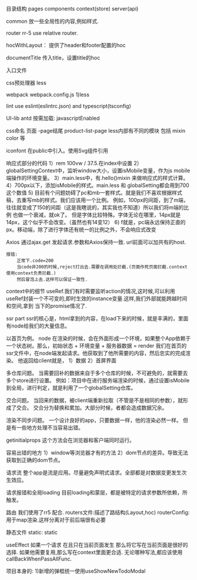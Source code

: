 目录结构
    pages
    components
    context(store)
    server(api)
    
common
    放一些全局性的内容,例如样式.

router 
    rr-5 use relative router.

hocWithLayout：
    提供了header和footer配置的hoc

documentTitle
    传入title，设置title的hoc


入口文件


css预处理器
    less

webpack
    webpack.config.js
    1)less

lint
    use eslint(eslintrc.json) and typescript(tsconfig)

UI-lib
    antd 按需加载: javascriptEnabled


css命名
    页面 -page结尾 product-list-page
    less内部有不同的模块 包括 mixin color 等

iconfont
    在public中引入。使用Svg组件引用
    
响应式部分的代码
    1）rem 100vw / 37.5.在index中设置
    2）globalSettingContext中，监听window大小，设置isMobile变量，作为js mobile端操作的环境变量。
    3）main.less中，有.hello()mixin 来做响应式的样式计算。
    4）700px以下，添加isMobile的样式。main.less 和 globalSetting都会用到700这个数值
    5) 目前有个问题妨碍了pc和mb一套样式。就是我们不喜欢根据样式稿，去重写mb的样式。我们应该用一个比例。
    例如，100px的间距，到了m端，往往就变成了150的间距（这是我瞎说的，其实我也不知道）所以我们将m端的比例
    也做一个衰减，就ok了。
    但是字体比较特殊。字体无论在哪里，14px就是14px，这个似乎不会改变。（虽然也有14变12）
    6) f就是，pc端永远保持正直的px。移动端，除了进行字体还有统一的比例之外，不会响应式改变
    
Axios
    通过ajax.get 发起请求.参数和Axios保持一致.
    url前面可以加共有的host.
    
    报错:
        正常下.code=200
        当code非200的时候,reject打出去.需要在调用处拦截.(页面作死页面拦截.context使用context负责拦截.)
        然后冒泡上去.这样可以保证一致性.
    
context中的细节
    useRef.我们有时需要监听action的情况,这时候,可以利用useRef封装一个不可变的,即时生效的instance变量.这样,我们外部就能跨越时间和空间,拿到
    当下的promise情况了.


ssr part
  ssr的核心是，html拿到的内容，在load下来的时候，就是丰满的，里面有node给我们的大量信息。

  以首页为例。
  node
  在渲染的时候，会在外面形成一个环境，如果整个App依赖于一个状态树。那么，初始状态 + 环境变量 + 服务器数据 = render
  我们在首页的ssr文件中，在node端发起请求。他获取到了他所需要的内容，然后忠实的完成渲染。
  他返回给client就是，
  1）数据
  2）首屏界面

  多仓库问题。
  当需要回补的数据来自于多个仓库的时候，不可避免的，就需要去多个store进行设置。
  例如：项目中在进行服务端渲染的时候，通过设置isMobile到全局，进行判定，就是利用了一个globalSetting仓库。

  交合问题。
  当回来的数据，被client端重新拉取（不管是不是相同的参数），就形成了交合。
  交合分为替换和累加。大部分时候，者都会造成数据冗余。

  渲染不同步问题。
  一个设计良好的app，只要数据一样，他的渲染必然一样。
  但是有一些地方处理不当容易出错。

  getinitialprops
  这个方法会在浏览器和客户端同时运行。


  容易出错的地方
  1）window等浏览器才有的方法
  2）dom节点的差异。导致无法获取到正确的dom节点。




请求流
  整个app是流是应用。尽量避免声明式请求。全部都是对数据变更发生次生效应。



请求报错和全局loading
  目前loading和蒙层，都是被特定的请求参数所依赖，所触发。
  
  
路由
    我们使用了rr5 配合.
    routers文件:描述了路结构(Layout,hoc)
    routerConfig:用于map渲染.这样分离对于前后端很有必要
    
    
静态文件
    static: static
    
    
useEffect
    如果一个请求 在且只在当前页面发生  那么将它写在当前页面是很好的选择.
    如果他需要复用,那么写在context里面更合适.
    无论哪种写法,都应该使用
    callBackWhenPassAllFunc.
    
    
    
项目本身的:
    1)新增的弹框统一使用useShowNewTodoModal